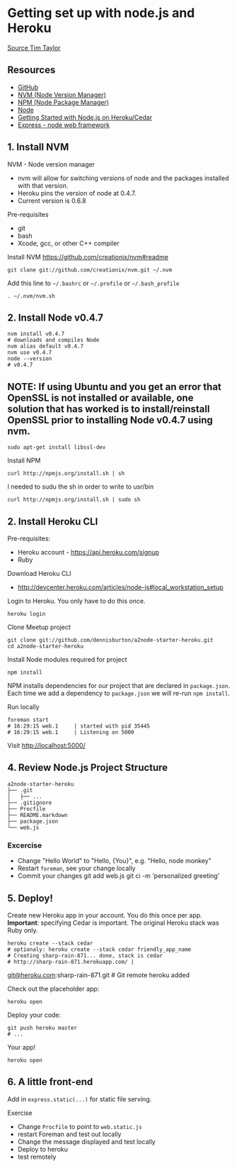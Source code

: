 
# Getting set up with node.js and Heroku

[Source Tim Taylor](https://github.com/toolbear/easy-breezy-node-heroku)

## Resources
* [GitHub](https://github.com/)
* [NVM (Node Version Manager)](https://github.com/creationix/nvm#readme)
* [NPM (Node Package Manager)](http://npmjs.org/)
* [Node](http://nodejs.org/)
* [Getting Started with Node.js on
  Heroku/Cedar](http://devcenter.heroku.com/articles/node-js)
* [Express - node web framework](http://expressjs.com/)

## 1. Install NVM
NVM - Node version manager
* nvm will allow for switching versions of node and the packages
  installed with that version.
* Heroku pins the version of node at 0.4.7.
* Current version is 0.6.8

Pre-requisites

* git
* bash
* Xcode, gcc, or other C++ compiler

Install NVM https://github.com/creationix/nvm#readme

    git clone git://github.com/creationix/nvm.git ~/.nvm
    
Add this line to `~/.bashrc` or `~/.profile` or `~/.bash_profile`

    . ~/.nvm/nvm.sh

## 2. Install Node v0.4.7

    nvm install v0.4.7
    # downloads and compiles Node
    nvm alias default v0.4.7
    nvm use v0.4.7
    node --version
    # v0.4.7

## NOTE: If using Ubuntu and you get an error that OpenSSL is not installed or available, one solution that has worked is to install/reinstall OpenSSL prior to installing Node v0.4.7 using nvm.  

    sudo apt-get install libssl-dev

Install NPM

    curl http://npmjs.org/install.sh | sh

I needed to sudu the sh in order to write to usr/bin 

    curl http://npmjs.org/install.sh | sudo sh
    
## 2. Install Heroku CLI

Pre-requisites:

* Heroku account - https://api.heroku.com/signup
* Ruby

Download Heroku CLI

* http://devcenter.heroku.com/articles/node-js#local_workstation_setup

Login to Heroku. You only have to do this once.

    heroku login
    
Clone Meetup project

    git clone git://github.com/dennisburton/a2node-starter-heroku.git
    cd a2node-starter-heroku

Install Node modules required for project

    npm install

NPM installs dependencies for our project that are declared in
`package.json`. Each time we add a dependency
to `package.json` we will re-run `npm install`.

Run locally

    foreman start
    # 16:29:15 web.1     | started with pid 35445
    # 16:29:15 web.1     | Listening on 5000

Visit [http://localhost:5000/](http://localhost:5000/)

## 4. Review Node.js Project Structure

    a2node-starter-heroku
    ├── .git
    │   ├── ...
    ├── .gitignore
    ├── Procfile
    ├── README.markdown
    ├── package.json
    └── web.js

### Excercise

* Change "Hello World" to "Hello, {You}", e.g. "Hello, node monkey"
* Restart `foreman`, see your change locally
* Commit your changes
        git add web.js
        git ci -m 'personalized greeting'

## 5. Deploy!

Create new Heroku app in your account. You do this once per app.
**Important**: specifying Cedar is important. The original Heroku stack
was Ruby only.

    heroku create --stack cedar
    # optionaly: heroku create --stack cedar friendly_app_name
    # Creating sharp-rain-871... done, stack is cedar
    # http://sharp-rain-871.herokuapp.com/ |
git@heroku.com:sharp-rain-871.git
    # Git remote heroku added


Check out the placeholder app:

    heroku open

Deploy your code:

    git push heroku master
    # ...

Your app!

    heroku open
    
## 6. A little front-end

Add in `express.static(...)` for static file serving.

Exercise

* Change `Procfile` to point to `web.static.js`
* restart Foreman and test out locally
* Change the message displayed and test locally
* Deploy to heroku
* test remotely

